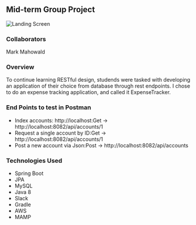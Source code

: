 ## Mid-term Group Project
![Landing Screen](https://img.publishthis.com/images/clientImages/cid1235/2015/05/e/c/d/ecddd192a9076283e2d5fcfb617d9702_clientImage_1000x667_xlarge_original_1.jpg)

### Collaborators

Mark Mahowald

### Overview
To continue learning RESTful design, studends were tasked with developing an application of their choice from database through rest endpoints. 
I chose to do an expense tracking application, and called it ExpenseTracker. 

### End Points to test in Postman

* Index accounts: http://localhost:Get -> http://localhost:8082/api/accounts/1
* Request a single account by ID:Get ->  http://localhost:8082/api/accounts/1
* Post a new account via Json:Post ->  http://localhost:8082/api/accounts

### Technologies Used

* Spring Boot
* JPA
* MySQL
* Java 8 
* Slack
* Gradle
* AWS
* MAMP
